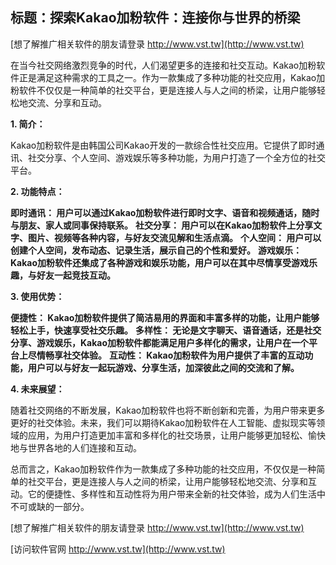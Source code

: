 ## **标题：探索Kakao加粉软件：连接你与世界的桥梁**

[想了解推广相关软件的朋友请登录 http://www.vst.tw](http://www.vst.tw)

在当今社交网络激烈竞争的时代，人们渴望更多的连接和社交互动。Kakao加粉软件正是满足这种需求的工具之一。作为一款集成了多种功能的社交应用，Kakao加粉软件不仅仅是一种简单的社交平台，更是连接人与人之间的桥梁，让用户能够轻松地交流、分享和互动。

**1. 简介：**

Kakao加粉软件是由韩国公司Kakao开发的一款综合性社交应用。它提供了即时通讯、社交分享、个人空间、游戏娱乐等多种功能，为用户打造了一个全方位的社交平台。

**2. 功能特点：**

**即时通讯： 用户可以通过Kakao加粉软件进行即时文字、语音和视频通话，随时与朋友、家人或同事保持联系。**
**社交分享： 用户可以在Kakao加粉软件上分享文字、图片、视频等各种内容，与好友交流见解和生活点滴。**
**个人空间： 用户可以创建个人空间，发布动态、记录生活，展示自己的个性和爱好。**
**游戏娱乐： Kakao加粉软件还集成了各种游戏和娱乐功能，用户可以在其中尽情享受游戏乐趣，与好友一起竞技互动。**

**3. 使用优势：**

**便捷性： Kakao加粉软件提供了简洁易用的界面和丰富多样的功能，让用户能够轻松上手，快速享受社交乐趣。**
**多样性： 无论是文字聊天、语音通话，还是社交分享、游戏娱乐，Kakao加粉软件都能满足用户多样化的需求，让用户在一个平台上尽情畅享社交体验。**
**互动性： Kakao加粉软件为用户提供了丰富的互动功能，用户可以与好友一起玩游戏、分享生活，加深彼此之间的交流和了解。**

**4. 未来展望：**

随着社交网络的不断发展，Kakao加粉软件也将不断创新和完善，为用户带来更多更好的社交体验。未来，我们可以期待Kakao加粉软件在人工智能、虚拟现实等领域的应用，为用户打造更加丰富和多样化的社交场景，让用户能够更加轻松、愉快地与世界各地的人们连接和互动。

总而言之，Kakao加粉软件作为一款集成了多种功能的社交应用，不仅仅是一种简单的社交平台，更是连接人与人之间的桥梁，让用户能够轻松地交流、分享和互动。它的便捷性、多样性和互动性将为用户带来全新的社交体验，成为人们生活中不可或缺的一部分。

[想了解推广相关软件的朋友请登录 http://www.vst.tw](http://www.vst.tw)


[访问软件官网 http://www.vst.tw](http://www.vst.tw)
